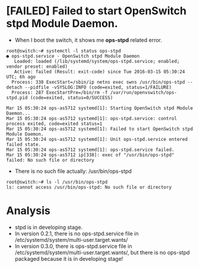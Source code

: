 # [FAILED] Failed to start OpenSwitch stpd Module Daemon.
- When I boot the switch, it shows me **ops-stpd** related error.
```
root@switch:~# systemctl -l status ops-stpd
● ops-stpd.service - OpenSwitch stpd Module Daemon
   Loaded: loaded (/lib/systemd/system/ops-stpd.service; enabled; vendor preset: enabled)
   Active: failed (Result: exit-code) since Tue 2016-03-15 05:30:24 UTC; 6h ago
  Process: 338 ExecStart=/sbin/ip netns exec swns /usr/bin/ops-stpd --detach --pidfile -vSYSLOG:INFO (code=exited, status=1/FAILURE)
  Process: 287 ExecStartPre=/bin/rm -f /var/run/openvswitch/ops-stpd.pid (code=exited, status=0/SUCCESS)

Mar 15 05:30:24 ops-as5712 systemd[1]: Starting OpenSwitch stpd Module Daemon...
Mar 15 05:30:24 ops-as5712 systemd[1]: ops-stpd.service: control process exited, code=exited status=1
Mar 15 05:30:24 ops-as5712 systemd[1]: Failed to start OpenSwitch stpd Module Daemon.
Mar 15 05:30:24 ops-as5712 systemd[1]: Unit ops-stpd.service entered failed state.
Mar 15 05:30:24 ops-as5712 systemd[1]: ops-stpd.service failed.
Mar 15 05:30:24 ops-as5712 ip[338]: exec of "/usr/bin/ops-stpd" failed: No such file or directory
```
- There is no such file actually: /usr/bin/ops-stpd
```
root@switch:~# ls -l /usr/bin/ops-stpd
ls: cannot access /usr/bin/ops-stpd: No such file or directory
```

# Analysis
- stpd is in developing stage.
- In version 0.2.1, there is no ops-stpd.service file in /etc/systemd/system/multi-user.target.wants/
- In version 0.3.0, there is ops-stpd.service file in /etc/systemd/system/multi-user.target.wants/, but there is no ops-stpd packaged because it is in developing stage!
